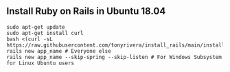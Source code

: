 ## Install Ruby on Rails in Ubuntu 18.04
    sudo apt-get update
    sudo apt-get install curl
    bash <(curl -sL https://raw.githubusercontent.com/tonyrivera/install_rails/main/install_rails.sh)
    rails new app_name # Everyone else
    rails new app_name --skip-spring --skip-listen # For Windows Subsystem for Linux Ubuntu users
